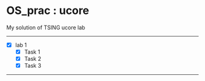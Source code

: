 # OS_prac : ucore 

My solution of TSING ucore lab

---
- [x] lab 1
  - [x] Task 1 
  - [x] Task 2 
  - [x] Task 3

---
